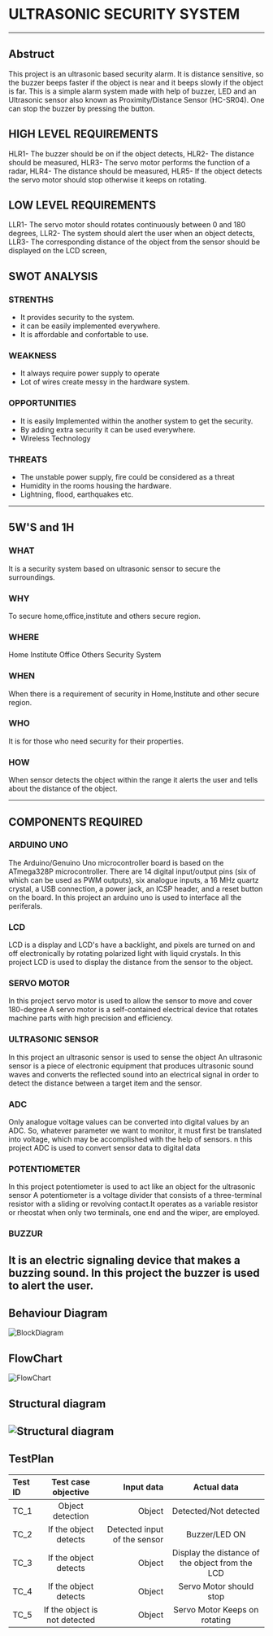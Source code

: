 # ULTRASONIC SECURITY SYSTEM
---
## Abstruct
This project is an ultrasonic based security alarm. It is distance sensitive, so the buzzer beeps faster if the object is near and it beeps slowly if the object is far. This is a simple alarm system made with help of buzzer, LED and an Ultrasonic sensor also known as Proximity/Distance Sensor (HC-SR04). One can stop the buzzer by pressing the button.

## HIGH LEVEL REQUIREMENTS
HLR1- The buzzer should be on if the object detects, HLR2- The distance should be measured, HLR3- The servo motor performs the function of a radar, HLR4- The distance should be measured, HLR5- If the object detects the servo motor should stop otherwise it keeps on rotating.

## LOW LEVEL REQUIREMENTS
LLR1- The servo motor should rotates continuously between 0 and 180 degrees, LLR2- The system should alert the user when an object detects, LLR3- The corresponding distance of the object from the sensor should be displayed on the LCD screen,

## SWOT ANALYSIS

### STRENTHS
* It provides security to the system.
* it can be easily implemented everywhere.
* It is affordable and confortable to use.

### WEAKNESS
* It always require power supply to operate
* Lot of wires create messy in the hardware system.

### OPPORTUNITIES
* It is easily Implemented within the another system to get the security.
* By adding extra security it can be used everywhere.
* Wireless Technology

### THREATS
* The unstable power supply, fire could be considered as a threat
* Humidity in the rooms housing the hardware.
* Lightning, flood, earthquakes etc.
---
## 5W'S and 1H

### WHAT
It is a security system based on ultrasonic sensor to secure the surroundings.

### WHY
To secure home,office,institute and others secure region.

### WHERE
Home
Institute
Office
Others Security System

### WHEN
When there is a requirement of security in Home,Institute and other secure region.

### WHO
It is for those who need security for their properties.

### HOW
When sensor detects the object within the range it alerts the user and tells about the distance of the object.

---
## COMPONENTS REQUIRED

### ARDUINO UNO
The Arduino/Genuino Uno microcontroller board is based on the ATmega328P microcontroller. There are 14 digital input/output pins (six of which can be used as PWM outputs), six analogue inputs, a 16 MHz quartz crystal, a USB connection, a power jack, an ICSP header, and a reset button on the board.
In this project an arduino uno is used to interface all the periferals.
### LCD
LCD is a display and LCD's have a backlight, and pixels are turned on and off electronically by rotating polarized light with liquid crystals.
In this project LCD is used to display the distance from the sensor to the object.
### SERVO MOTOR
In this project servo motor is used to allow the sensor to move and cover 180-degree
A servo motor is a self-contained electrical device that rotates machine parts with high precision and efficiency.
### ULTRASONIC SENSOR
In this project an ultrasonic sensor is used to sense the object
An ultrasonic sensor is a piece of electronic equipment that produces ultrasonic sound waves and converts the reflected sound into an electrical signal in order to detect the distance between a target item and the sensor.
### ADC
Only analogue voltage values can be converted into digital values by an ADC. So, whatever parameter we want to monitor, it must first be translated into voltage, which may be accomplished with the help of sensors.
n this project ADC is used to convert sensor data to digital data
### POTENTIOMETER
In this project potentiometer is used to act like an object for the ultrasonic sensor
A potentiometer is a voltage divider that consists of a three-terminal resistor with a sliding or revolving contact.It operates as a variable resistor or rheostat when only two terminals, one end and the wiper, are employed.
### BUZZUR
It is an electric signaling device that makes a buzzing sound.
In this project the buzzer is used to alert the user.
---
## Behaviour Diagram

![BlockDiagram](https://user-images.githubusercontent.com/92364247/157842460-b3cc3204-1789-4723-9bee-262a6446a2ff.jpg)


## FlowChart

![FlowChart](https://user-images.githubusercontent.com/92364247/157842575-d732ae9f-a2c4-4d1e-bc8c-0fcb35845011.jpg)


## Structural diagram

![Structural diagram](https://user-images.githubusercontent.com/92364247/157842677-d54fda89-81c1-493b-9a03-37f0430e87b6.jpg)
---
## TestPlan

| Test ID | Test case objective | Input data | Actual data |
| :------------ |:---------------:| ----------------:|:------------:|
| TC_1     | Object detection | Object| Detected/Not detected |
| TC_2     | If the object detects |  Detected input of the sensor | Buzzer/LED ON |
| TC_3 | If the object detects | Object | Display the distance of the object from the LCD |
| TC_4 | If the object detects | Object | Servo Motor should stop | 
| TC_5 | If the object is not detected | Object | Servo Motor Keeps on rotating |

